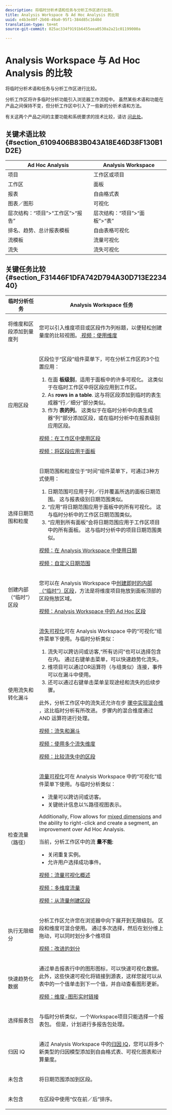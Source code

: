 ```yaml
---
description: 将临时分析术语和任务与分析工作区进行比较。
title: Analysis Workspace 与 Ad Hoc Analysis 的比较
uuid: e4b3e40f-2b08-49a0-95f1-384d85c1640d
translation-type: tm+mt
source-git-commit: 025ac334f9191b6455eea0530a2a21c01199000a

---
```



# Analysis Workspace 与 Ad Hoc Analysis 的比较

将临时分析术语和任务与分析工作区进行比较。

分析工作区将许多临时分析功能引入浏览器工作流程中。 虽然某些术语和功能在产品之间保持不变，但分析工作区中引入了一些新的分析术语和方法。

有关这两个产品之间的主要功能和系统要求的技术比较，请访 [问此处](https://marketing.adobe.com/resources/help/en_US/reference/analytics-product-comparison.html)。

## 关键术语比较 {#section_6109406B83B043A18E46D38F130B1D2E}

| Ad Hoc Analysis | Analysis Workspace |
|--- |--- |
| 项目 | 工作区或项目 |
| 工作区 | 面板 |
| 报表 | 自由格式表 |
| 图表／图形 | 可视化 |
| 层次结构：“项目”>“工作区”>“报告” | 层次结构：“项目”>“面板”>“表” |
| 排名、趋势、总计报表模板 | 自由表格可视化 |
| 流模板 | 流量可视化 |
| 流失 | 流失可视化 |

## 关键任务比较 {#section_F31446F1DFA742D794A30D713E223440}

<table id="table_90D4461F04F34D70844C5E3FBB0BBE44"> 
 <thead> 
  <tr> 
   <th colname="col1" class="entry"> 临时分析任务 </th> 
   <th colname="col2" class="entry"> Analysis Workspace 任务 </th> 
  </tr>
 </thead>
 <tbody> 
  <tr> 
   <td colname="col1"> <p>将维度和区段添加到量度列 </p> </td> 
   <td colname="col2"> <p>您可以引入维度项目或区段作为列标题，以便轻松创建量度的比较视图。<a href="https://www.youtube.com/watch?v=P9W0hhIHhCs"  > 视频：使用维度</a> </p> </td> 
  </tr> 
  <tr> 
   <td colname="col1"> <p>应用区段 </p> </td> 
   <td colname="col2"> <p>区段位于“区段”组件菜单下，可在分析工作区的3个位置应用： </p> 
    <ol id="ol_800D81FE2C84459B94B085C51E140330"> 
     <li id="li_F2E050902F9A4831BBA57F466E07DEAE">在面 <b>板级别</b>，适用于面板中的许多可视化。 这类似于在临时工作区中将区段应用到工作区。 </li> 
     <li id="li_2D88E43E0161485C95B08DC3C593EFD9">As <b>rows in a table</b>. 这与将区段添加到临时的表生成器“行／细分”部分类似。 </li> 
     <li id="li_102E1A1DAA9247C08FC46C5AB3D78113">作为 <b>表的列</b>。 这类似于在临时分析中向表生成器“列”部分添加区段，或在临时分析中在报表级别应用区段。 </li> 
    </ol> <p><a href="https://www.youtube.com/watch?v=QlUCdQDnni4"  > 视频：在工作区中使用区段</a> </p> <p><a href="https://www.youtube.com/watch?v=YjaRlJoQqRA"  > 视频：将区段应用于面板</a> </p> </td> 
  </tr> 
  <tr> 
   <td colname="col1"> <p>选择日期范围和粒度 </p> </td> 
   <td colname="col2"> <p>日期范围和粒度位于“时间”组件菜单下，可通过3种方式使用： </p> 
    <ol id="ol_8B57C8A840694A879B22B809C58E7482"> 
     <li id="li_58FAE6A87B494A5C9007CD35BB101608">日期范围可应用于列／行并覆盖所选的面板日期范围。 这与报表级别日期范围类似。 </li> 
     <li id="li_85BB89EFF9C8466A992815BB7804EA37">“应用”将日期范围应用于面板中的所有可视化。 这与临时分析中的工作区日期范围类似。 </li> 
     <li id="li_BC18564A8FBB48F4A522BCAC60838759">“应用到所有面板”会将日期范围应用于工作区项目中的所有面板。 这与临时分析中的项目日期范围类似。 </li> 
    </ol> <p><a href="https://www.youtube.com/watch?v=ybmv6EBmhn0"  > 视频：在 Analysis Workspace 中使用日期</a> </p> <p><a href="https://www.youtube.com/watch?v=L4FSrxr3SDA"  > 视频：自定义日期范围</a> </p> </td> 
  </tr> 
  <tr> 
   <td colname="col1"> <p>创建内部（“临时”）区段 </p> </td> 
   <td colname="col2"> <p>您可以在 Analysis Workspace 中<a href="/help/analyze/analysis-workspace/components/t-freeform-project-segment.md"  >创建即时的内部（“临时”）区段</a>，方法是将维度项目拖放到面板顶部的区段拖放区域。 </p> <p><a href="https://www.youtube.com/watch?v=NKm7Rj23TtE"  > 视频：Analysis Workspace 中的 Ad Hoc 区段</a> </p> </td> 
  </tr> 
  <tr> 
   <td colname="col1"> <p>使用流失和转化漏斗 </p> </td> 
   <td colname="col2"> <p><a href="/help/analyze/analysis-workspace/visualizations/fallout/fallout-flow.md"  >流失可视化</a>可在 Analysis Workspace 中的“可视化”组件菜单下使用。与临时分析类似： </p> 
    <ol id="ol_625FF45AED4E403DBEE1A906282E8531"> 
     <li id="li_7B6C5F2682774641B82D2021786AE5C4">流失可以跨访问或访客,“所有访问”也可以选择包含在内。 通过右键单击菜单，可以快速趋势化流失。 </li> 
     <li id="li_CFBDDAB8E96A445DB0624640AEB25994">维项目可以通过OR运算符（与组类似）连接，事件可以在漏斗中使用。 </li> 
     <li id="li_6638E6A62C744A27B2C066E5F9EC62C0">还可以通过右键单击菜单呈现途经和流失的后续步骤。 </li> 
    </ol> <p>此外，分析工作区中的流失还允许在步 <a href="/help/analyze/analysis-workspace/visualizations/fallout/configuring-interdimensional-fallout.md"  > 骤中实现混合维</a> ，这比临时分析有所改进。 步骤内的混合维度通过 AND 运算符进行处理。 </p> <p><a href="https://www.youtube.com/watch?v=VcrfHSyIoj8"  > 视频：流失和漏斗</a> </p> <p><a href="https://www.youtube.com/watch?v=EeLV366pQag"  > 视频：使用多个流失维度</a> </p> <p><a href="https://www.youtube.com/watch?v=H-oT3QZlyZQ"  > 视频：比较流失中的区段</a> </p> </td> 
  </tr> 
  <tr> 
   <td colname="col1"> <p>检查流量（路径） </p> </td> 
   <td colname="col2"> <p><a href="/help/analyze/analysis-workspace/visualizations/c-flow/flow.md"  >流量可视化</a>可在 Analysis Workspace 中的“可视化”组件菜单下使用。与临时分析类似： </p> 
    <ul id="ul_42D259310823496499F7D1474E1639AF"> 
     <li id="li_5DE6980EF66A49E58B8946A0422BC02C">流量可以跨访问或访客。 </li> 
     <li id="li_70A692266D32416BA3D70C1F8999F837">关键统计信息以%路径视图表示。 </li> 
    </ul> <p>Additionally, Flow allows for <a href="/help/analyze/analysis-workspace/visualizations/c-flow/multi-dimensional-flow.md"  > mixed dimensions</a> and the ability to right-click and create a segment, an improvement over Ad Hoc Analysis. </p> <p>当前，分析工作区中的流 <b>量不能</b>: </p> 
    <ul id="ul_2696A9DCB86E427DB5267BE2793693FF"> 
     <li id="li_384141A577BB4A94899C3E36714225EE">关闭重复实例。 </li> 
     <li id="li_CC451BFB9FFC4C68AE28A7462B339460">允许用户选择成功事件。 </li> 
    </ul> <p><a href="https://www.youtube.com/watch?v=3R1HTM7y_RM"  > 视频：流量可视化概述</a> </p> <p><a href="https://www.youtube.com/watch?v=m1Wa6inC1rQ"  > 视频：多维度流量</a> </p> <p><a href="https://www.youtube.com/watch?v=XrJoNQy6RaQ"  > 视频：从流量创建区段</a> </p> </td> 
  </tr> 
  <tr> 
   <td colname="col1"> <p>执行无限细分 </p> </td> 
   <td colname="col2"> <p>分析工作区允许您在浏览器中向下展开到无限级别。 区段和维度可混合使用。 通过多次选择，然后在划分维上拖动，可以同时划分多个维项目 </p> <p><a href="https://www.youtube.com/watch?v=3mQ2HN7-lIc"  > 视频：改进的划分</a> </p> </td> 
  </tr> 
  <tr> 
   <td colname="col1"> <p>快速趋势化数据 </p> </td> 
   <td colname="col2"> <p>通过单击报表行中的图形图标，可以快速可视化数据。 此外，这些快速可视化将链接到源表，这样您就可以从表中的一个值单击到下一个值，并自动查看图形更新。 </p> <p><a href="https://www.youtube.com/watch?v=kzlPjsBVYFQ"  > 视频：维度-图形实时链接</a> </p> </td> 
  </tr> 
  <tr> 
   <td colname="col1"> <p>选择报表包 </p> </td> 
   <td colname="col2"> <p>与临时分析类似，一个Workspace项目只能选择一个报表包。 但是，计划进行多报告包处理。 </p> </td> 
  </tr> 
  <tr> 
   <td colname="col1"> <p>归因 IQ </p> </td> 
   <td colname="col2"> <p>通过 Analysis Workspace 中的<a href="/help/analyze/analysis-workspace/attribution-iq.md"  >归因 IQ</a>，您可以将多个新类型的归因模型添加到自由格式表、可视化图表和计算量度。 </p> </td> 
  </tr> 
  <tr> 
   <td colname="col1"> <p>未包含 </p> </td> 
   <td colname="col2"> <p>将日期范围添加到区段。 </p> </td> 
  </tr> 
  <tr> 
   <td colname="col1"> <p>未包含 </p> </td> 
   <td colname="col2"> <p>在区段中使用“仅在前／后”排序。 </p> </td> 
  </tr> 
 </tbody> 
</table>

